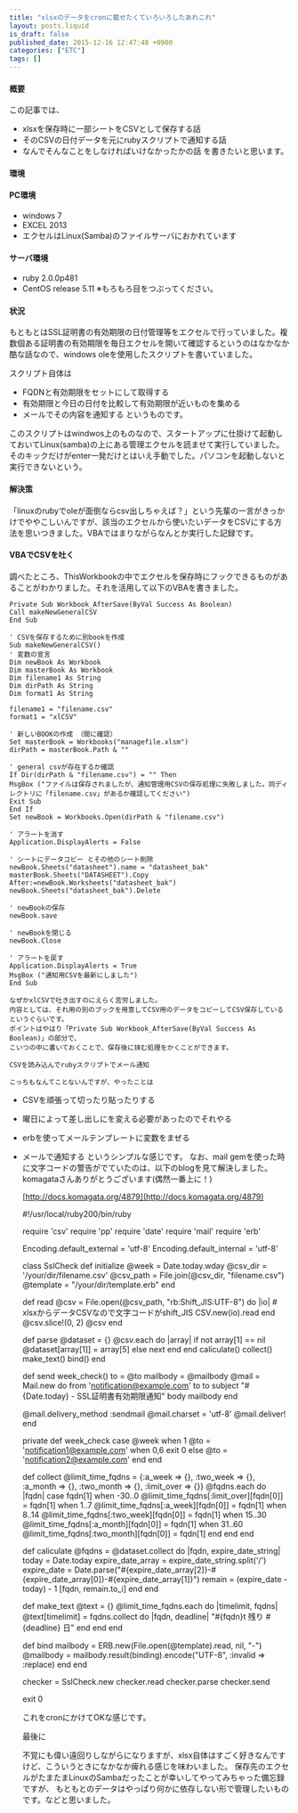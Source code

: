 ```yaml
---
title: "xlsxのデータをcronに載せたくていろいろしたあれこれ"
layout: posts.liquid
is_draft: false
published_date: 2015-12-16 12:47:48 +0900
categories: ["ETC"]
tags: []
---
```


#### 概要
この記事では、

- xlsxを保存時に一部シートをCSVとして保存する話
- そのCSVの日付データを元にrubyスクリプトで通知する話
- なんでそんなことをしなければいけなかったかの話
を書きたいと思います。

#### 環境
#### PC環境
- windows 7
- EXCEL 2013
- エクセルはLinux(Samba)のファイルサーバにおかれています
#### サーバ環境
- ruby 2.0.0p481
- CentOS release 5.11
※もろもろ目をつぶってください。

#### 状況
もともとはSSL証明書の有効期限の日付管理等をエクセルで行っていました。複数個ある証明書の有効期限を毎日エクセルを開いて確認するというのはなかなか酷な話なので、windows oleを使用したスクリプトを書いていました。

スクリプト自体は

- FQDNと有効期限をセットにして取得する
- 有効期限と今日の日付を比較して有効期限が近いものを集める
- メールでその内容を通知する
というものです。

このスクリプトはwindwos上のものなので、スタートアップに仕掛けて起動しておいてLinux(samba)の上にある管理エクセルを読ませて実行していました。そのキックだけがenter一発だけとはいえ手動でした。パソコンを起動しないと実行できないという。

#### 解決策
「linuxのrubyでoleが面倒ならcsv出しちゃえば？」という先輩の一言がきっかけでややこしいんですが、該当のエクセルから使いたいデータをCSVにする方法を思いつきました。VBAではまりながらなんとか実行した記録です。

#### VBAでCSVを吐く
調べたところ、ThisWorkbookの中でエクセルを保存時にフックできるものがあることがわかりました。それを活用して以下のVBAを書きました。

    Private Sub Workbook_AfterSave(ByVal Success As Boolean)
    Call makeNewGeneralCSV
    End Sub

    ' CSVを保存するために別bookを作成
    Sub makeNewGeneralCSV()
    ' 変数の宣言
    Dim newBook As Workbook
    Dim masterBook As Workbook
    Dim filename1 As String
    Dim dirPath As String
    Dim format1 As String
    
    filename1 = "filename.csv"
    format1 = "xlCSV"
    
    ' 新しいBOOKの作成 （間に確認）
    Set masterBook = Workbooks("managefile.xlsm")
    dirPath = masterBook.Path & ""
    
    ' general csvが存在するか確認
    If Dir(dirPath & "filename.csv") = "" Then
    MsgBox ("ファイルは保存されましたが、通知管理用CSVの保存処理に失敗しました。同ディレクトリに「filename.csv」があるか確認してください")
    Exit Sub
    End If
    Set newBook = Workbooks.Open(dirPath & "filename.csv")

    ' アラートを消す
    Application.DisplayAlerts = False
    
    ' シートにデータコピー とその他のシート削除
    newBook.Sheets("datasheet").name = "datasheet_bak"
    masterBook.Sheets("DATASHEET").Copy After:=newBook.Worksheets("datasheet_bak")
    newBook.Sheets("datasheet_bak").Delete
    
    ' newBookの保存
    newBook.save
    
    ' newBookを閉じる
    newBook.Close
    
    ' アラートを戻す
    Application.DisplayAlerts = True
    MsgBox ("通知用CSVを最新にしました")
    End Sub

    なぜかxlCSVで吐き出すのにえらく苦労しました。
    内容としては、それ用の別のブックを用意してCSV用のデータをコピーしてCSV保存しているというぐらいです。
    ポイントはやはり「Private Sub Workbook_AfterSave(ByVal Success As Boolean)」の部分で、
    こいつの中に書いておくことで、保存後に挟む処理をかくことができます。

    CSVを読み込んでrubyスクリプトでメール通知

    こっちもなんてことないんですが、やったことは

- CSVを頑張って切ったり貼ったりする
- 曜日によって差し出しにを変える必要があったのでそれやる
- erbを使ってメールテンプレートに変数をまぜる
- メールで通知する
    というシンプルな感じです。
    なお、mail gemを使った時に文字コードの警告がでていたのは、以下のblogを見て解決しました。
    komagataさんありがとうございます(偶然一番上に！)

    [http://docs.komagata.org/4879](http://docs.komagata.org/4879)

    #!/usr/local/ruby200/bin/ruby

    require 'csv'
    require 'pp'
    require 'date'
    require 'mail'
    require 'erb'

    Encoding.default_external = 'utf-8'
    Encoding.default_internal = 'utf-8'

    class SslCheck
    def initialize
    @week = Date.today.wday
    @csv_dir = '/your/dir/filename.csv'
    @csv_path = File.join(@csv_dir, "filename.csv")
    @template = "/your/dir/template.erb"
    end

    def read
    @csv = File.open(@csv_path, "rb:Shift_JIS:UTF-8") do |io| # xlsxからデータCSVなので文字コードがshift_JIS
    CSV.new(io).read
    end
    @csv.slice!(0, 2)
    @csv
    end

    def parse
    @dataset = {}
    @csv.each do |array|
    if not array[1] == nil
    @dataset[array[1]] = array[5]
    else
    next
    end
    end
    caliculate()
    collect()
    make_text()
    bind()
    end

    def send
    week_check()
    to = @to
    mailbody = @mailbody
    @mail = Mail.new do
    from 'notification@example.com'
    to to
    subject "#{Date.today} - SSL証明書有効期限通知"
    body mailbody
    end

    @mail.delivery_method :sendmail
    @mail.charset = 'utf-8'
    @mail.deliver!
    end

    private
    def week_check
    case @week
    when 1
    @to = 'notification1@example.com'
    when 0,6
    exit 0
    else
    @to = 'notification2@example.com'
    end
    end

    def collect
    @limit_time_fqdns = {:a_week => {}, :two_week => {}, :a_month => {}, :two_month => {}, :limit_over => {}}
    @fqdns.each do |fqdn|
    case fqdn[1]
    when -30..0
    @limit_time_fqdns[:limit_over][fqdn[0]] = fqdn[1]
    when 1..7
    @limit_time_fqdns[:a_week][fqdn[0]] = fqdn[1]
    when 8..14
    @limit_time_fqdns[:two_week][fqdn[0]] = fqdn[1]
    when 15..30
    @limit_time_fqdns[:a_month][fqdn[0]] = fqdn[1]
    when 31..60
    @limit_time_fqdns[:two_month][fqdn[0]] = fqdn[1]
    end
    end
    end

    def caliculate
    @fqdns = @dataset.collect do |fqdn, expire_date_string|
    today = Date.today
    expire_date_array = expire_date_string.split('/')
    expire_date = Date.parse("#{expire_date_array[2]}-#{expire_date_array[0]}-#{expire_date_array[1]}")
    remain = (expire_date - today) - 1
    [fqdn, remain.to_i]
    end
    end

    def make_text
    @text = {}
    @limit_time_fqdns.each do |timelimit, fqdns|
    @text[timelimit] = fqdns.collect do |fqdn, deadline|
    "#{fqdn}t 残り #{deadline} 日"
    end
    end
    end

    def bind
    mailbody = ERB.new(File.open(@template).read, nil, "-")
    @mailbody = mailbody.result(binding).encode("UTF-8", :invalid => :replace)
    end
    end

    checker = SslCheck.new
    checker.read
    checker.parse
    checker.send

    exit 0

    これをcronにかけてOKな感じです。

    最後に

    不覚にも偉い遠回りしながらになりますが、xlsx自体はすごく好きなんですけど、こういうときになかなか痺れる感じを味わいました。
    保存先のエクセルがたまたまLinuxのSambaだったことが幸いしてやってみちゃった備忘録ですが、
    もともとのデータはやっぱり何かに依存しない形で管理したいものです。などと思いました。


